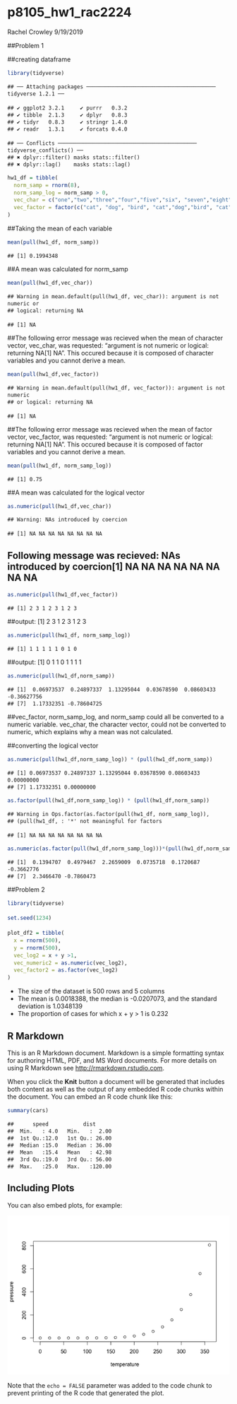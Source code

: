 p8105\_hw1\_rac2224
================
Rachel Crowley
9/19/2019

\#\#Problem 1

\#\#creating
    dataframe

``` r
library(tidyverse)
```

    ## ── Attaching packages ───────────────────────────────────────── tidyverse 1.2.1 ──

    ## ✔ ggplot2 3.2.1     ✔ purrr   0.3.2
    ## ✔ tibble  2.1.3     ✔ dplyr   0.8.3
    ## ✔ tidyr   0.8.3     ✔ stringr 1.4.0
    ## ✔ readr   1.3.1     ✔ forcats 0.4.0

    ## ── Conflicts ──────────────────────────────────────────── tidyverse_conflicts() ──
    ## ✖ dplyr::filter() masks stats::filter()
    ## ✖ dplyr::lag()    masks stats::lag()

``` r
hw1_df = tibble(
  norm_samp = rnorm(8),
  norm_samp_log = norm_samp > 0,
  vec_char = c("one","two","three","four","five","six", "seven","eight"),
  vec_factor = factor(c("cat", "dog", "bird", "cat","dog","bird", "cat", "dog"))
)
```

\#\#Taking the mean of each variable

``` r
mean(pull(hw1_df, norm_samp))
```

    ## [1] 0.1994348

\#\#A mean was calculated for
    norm\_samp

``` r
mean(pull(hw1_df,vec_char))
```

    ## Warning in mean.default(pull(hw1_df, vec_char)): argument is not numeric or
    ## logical: returning NA

    ## [1] NA

\#\#The following error message was recieved when the mean of character
vector, vec\_char, was requested: “argument is not numeric or logical:
returning NA\[1\] NA”. This occured because it is composed of character
variables and you cannot derive a
    mean.

``` r
mean(pull(hw1_df,vec_factor))
```

    ## Warning in mean.default(pull(hw1_df, vec_factor)): argument is not numeric
    ## or logical: returning NA

    ## [1] NA

\#\#The following error message was recieved when the mean of factor
vector, vec\_factor, was requested: “argument is not numeric or logical:
returning NA\[1\] NA”. This occured because it is composed of factor
variables and you cannot derive a mean.

``` r
mean(pull(hw1_df, norm_samp_log))
```

    ## [1] 0.75

\#\#A mean was calculated for the logical
vector

``` r
as.numeric(pull(hw1_df,vec_char))
```

    ## Warning: NAs introduced by coercion

    ## [1] NA NA NA NA NA NA NA NA

## Following message was recieved: NAs introduced by coercion\[1\] NA NA NA NA NA NA NA NA

``` r
as.numeric(pull(hw1_df,vec_factor))
```

    ## [1] 2 3 1 2 3 1 2 3

\#\#output: \[1\] 2 3 1 2 3 1 2 3

``` r
as.numeric(pull(hw1_df, norm_samp_log))
```

    ## [1] 1 1 1 1 1 0 1 0

\#\#output: \[1\] 0 1 1 0 1 1 1
    1

``` r
as.numeric(pull(hw1_df,norm_samp))
```

    ## [1]  0.06973537  0.24897337  1.13295044  0.03678590  0.08603433 -0.36627756
    ## [7]  1.17332351 -0.78604725

\#\#vec\_factor, norm\_samp\_log, and norm\_samp could all be converted
to a numeric variable. vec\_char, the character vector, could not be
converted to numeric, which explains why a mean was not calculated.

\#\#converting the logical
    vector

``` r
as.numeric(pull(hw1_df,norm_samp_log)) * (pull(hw1_df,norm_samp))
```

    ## [1] 0.06973537 0.24897337 1.13295044 0.03678590 0.08603433 0.00000000
    ## [7] 1.17332351 0.00000000

``` r
as.factor(pull(hw1_df,norm_samp_log)) * (pull(hw1_df,norm_samp))
```

    ## Warning in Ops.factor(as.factor(pull(hw1_df, norm_samp_log)),
    ## (pull(hw1_df, : '*' not meaningful for factors

    ## [1] NA NA NA NA NA NA NA NA

``` r
as.numeric(as.factor(pull(hw1_df,norm_samp_log)))*(pull(hw1_df,norm_samp))
```

    ## [1]  0.1394707  0.4979467  2.2659009  0.0735718  0.1720687 -0.3662776
    ## [7]  2.3466470 -0.7860473

\#\#Problem 2

``` r
library(tidyverse)

set.seed(1234)

plot_df2 = tibble(
  x = rnorm(500),
  y = rnorm(500),
  vec_log2 = x + y >1,
  vec_numeric2 = as.numeric(vec_log2), 
  vec_factor2 = as.factor(vec_log2)
)
```

  - The size of the dataset is 500 rows and 5 columns
  - The mean is 0.0018388, the median is -0.0207073, and the standard
    deviation is 1.0348139
  - The proportion of cases for which x + y \> 1 is 0.232

## R Markdown

This is an R Markdown document. Markdown is a simple formatting syntax
for authoring HTML, PDF, and MS Word documents. For more details on
using R Markdown see <http://rmarkdown.rstudio.com>.

When you click the **Knit** button a document will be generated that
includes both content as well as the output of any embedded R code
chunks within the document. You can embed an R code chunk like this:

``` r
summary(cars)
```

    ##      speed           dist       
    ##  Min.   : 4.0   Min.   :  2.00  
    ##  1st Qu.:12.0   1st Qu.: 26.00  
    ##  Median :15.0   Median : 36.00  
    ##  Mean   :15.4   Mean   : 42.98  
    ##  3rd Qu.:19.0   3rd Qu.: 56.00  
    ##  Max.   :25.0   Max.   :120.00

## Including Plots

You can also embed plots, for example:

![](p8105_hw1_rac2224_files/figure-gfm/pressure-1.png)<!-- -->

Note that the `echo = FALSE` parameter was added to the code chunk to
prevent printing of the R code that generated the plot.

